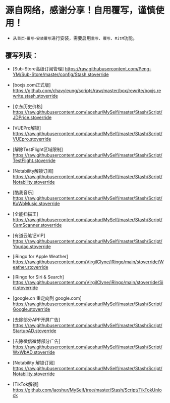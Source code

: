 
# 源自网络，感谢分享！自用覆写，谨慎使用！

* 从`首页`-`覆写`-`安装覆写`进行安装，需要启用`重写`、`覆写`、`MitM`功能。  

覆写列表：
---
* [Sub-Store高级订阅管理] https://raw.githubusercontent.com/Peng-YM/Sub-Store/master/config/Stash.stoverride

* [boxjs.com正式版] https://github.com/chavyleung/scripts/raw/master/box/rewrite/boxjs.rewrite.stash.stoverride

* [京东历史价格] https://raw.githubusercontent.com/laoshur/MySelf/master/Stash/Script/JDPrice.stoverride 

* [VUEPro解锁] https://raw.githubusercontent.com/laoshur/MySelf/master/Stash/Script/VUEpro.stoverride

* [解除TestFlight区域限制] https://raw.githubusercontent.com/laoshur/MySelf/master/Stash/Script/TestFlight.stoverride

* [Notability解锁订阅] https://raw.githubusercontent.com/laoshur/MySelf/master/Stash/Script/Notability.stoverride

* [酷我音乐] https://raw.githubusercontent.com/laoshur/MySelf/master/Stash/Script/KuWoMusic.stoverride

* [全能扫描王] https://raw.githubusercontent.com/laoshur/MySelf/master/Stash/Script/CamScanner.stoverride

* [有道云笔记VIP] https://raw.githubusercontent.com/laoshur/MySelf/master/Stash/Script/Youdao.stoverride

* [iRingo for Apple Weather] https://raw.githubusercontent.com/VirgilClyne/iRingo/main/stoverride/Weather.stoverride

* [iRingo for Siri & Search] https://raw.githubusercontent.com/VirgilClyne/iRingo/main/stoverride/Siri.stoverride

* [google.cn 重定向到 google.com] https://raw.githubusercontent.com/laoshur/MySelf/master/Stash/Script/Google.stoverride

* [去除部分APP开屏广告] https://raw.githubusercontent.com/laoshur/MySelf/master/Stash/Script/StartupAD.stoverride

* [去除微信微博部分广告] https://raw.githubusercontent.com/laoshur/MySelf/master/Stash/Script/WxWbAD.stoverride

* [Notability 解锁订阅] https://raw.githubusercontent.com/laoshur/MySelf/master/Stash/Script/Notability.stoverride

* [TikTok解锁] https://github.com/laoshur/MySelf/tree/master/Stash/Script/TikTokUnlock
